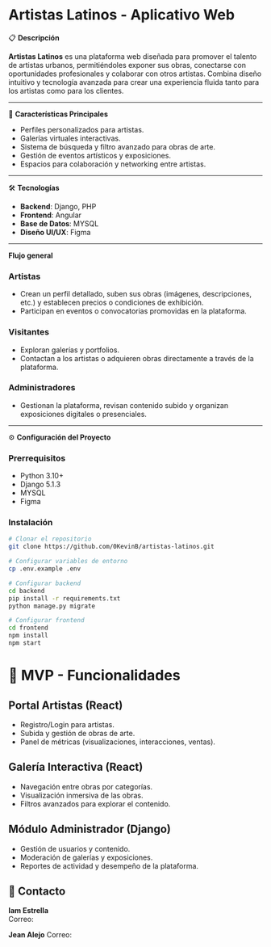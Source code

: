 # Artistas Latinos - Aplicativo Web 

📋 **Descripción**

**Artistas Latinos** es una plataforma web diseñada para promover el talento de artistas urbanos, permitiéndoles exponer sus obras, conectarse con oportunidades profesionales y colaborar con otros artistas. Combina diseño intuitivo y tecnología avanzada para crear una experiencia fluida tanto para los artistas como para los clientes.

---

🚀 **Características Principales**

- Perfiles personalizados para artistas.
- Galerías virtuales interactivas.
- Sistema de búsqueda y filtro avanzado para obras de arte.
- Gestión de eventos artísticos y exposiciones.
- Espacios para colaboración y networking entre artistas.

---

🛠️ **Tecnologías**

- **Backend**: Django, PHP
- **Frontend**: Angular  
- **Base de Datos**: MYSQL 
- **Diseño UI/UX**: Figma  

---

**Flujo general**

### Artistas  
- Crean un perfil detallado, suben sus obras (imágenes, descripciones, etc.) y establecen precios o condiciones de exhibición.  
- Participan en eventos o convocatorias promovidas en la plataforma.  

### Visitantes  
- Exploran galerías y portfolios.  
- Contactan a los artistas o adquieren obras directamente a través de la plataforma.  

### Administradores  
- Gestionan la plataforma, revisan contenido subido y organizan exposiciones digitales o presenciales.  

---

⚙️ **Configuración del Proyecto**

### Prerrequisitos  
- Python 3.10+  
- Django 5.1.3  
- MYSQL  
-  Figma 

### Instalación

```bash
# Clonar el repositorio
git clone https://github.com/0KevinB/artistas-latinos.git

# Configurar variables de entorno
cp .env.example .env

# Configurar backend
cd backend
pip install -r requirements.txt
python manage.py migrate

# Configurar frontend
cd frontend
npm install
npm start
```

# 📱 MVP - Funcionalidades

## Portal Artistas (React)
- Registro/Login para artistas.
- Subida y gestión de obras de arte.
- Panel de métricas (visualizaciones, interacciones, ventas).

## Galería Interactiva (React)
- Navegación entre obras por categorías.
- Visualización inmersiva de las obras.
- Filtros avanzados para explorar el contenido.

## Módulo Administrador (Django)
- Gestión de usuarios y contenido.
- Moderación de galerías y exposiciones.
- Reportes de actividad y desempeño de la plataforma.


## 📧 Contacto

**Iam Estrella**  
Correo:

**Jean Alejo**
Correo:



